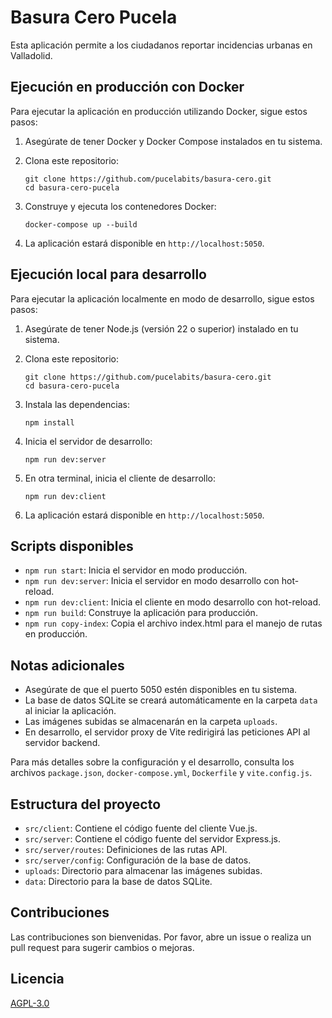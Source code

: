 # Basura Cero Pucela

Esta aplicación permite a los ciudadanos reportar incidencias urbanas en Valladolid.

## Ejecución en producción con Docker

Para ejecutar la aplicación en producción utilizando Docker, sigue estos pasos:

1. Asegúrate de tener Docker y Docker Compose instalados en tu sistema.

2. Clona este repositorio:
   ```
   git clone https://github.com/pucelabits/basura-cero.git
   cd basura-cero-pucela
   ```

3. Construye y ejecuta los contenedores Docker:
   ```
   docker-compose up --build
   ```

4. La aplicación estará disponible en `http://localhost:5050`.

## Ejecución local para desarrollo

Para ejecutar la aplicación localmente en modo de desarrollo, sigue estos pasos:

1. Asegúrate de tener Node.js (versión 22 o superior) instalado en tu sistema.

2. Clona este repositorio:
   ```
   git clone https://github.com/pucelabits/basura-cero.git
   cd basura-cero-pucela
   ```

3. Instala las dependencias:
   ```
   npm install
   ```

4. Inicia el servidor de desarrollo:
   ```
   npm run dev:server
   ```

5. En otra terminal, inicia el cliente de desarrollo:
   ```
   npm run dev:client
   ```

6. La aplicación estará disponible en `http://localhost:5050`.

## Scripts disponibles

- `npm run start`: Inicia el servidor en modo producción.
- `npm run dev:server`: Inicia el servidor en modo desarrollo con hot-reload.
- `npm run dev:client`: Inicia el cliente en modo desarrollo con hot-reload.
- `npm run build`: Construye la aplicación para producción.
- `npm run copy-index`: Copia el archivo index.html para el manejo de rutas en producción.

## Notas adicionales

- Asegúrate de que el puerto 5050 estén disponibles en tu sistema.
- La base de datos SQLite se creará automáticamente en la carpeta `data` al iniciar la aplicación.
- Las imágenes subidas se almacenarán en la carpeta `uploads`.
- En desarrollo, el servidor proxy de Vite redirigirá las peticiones API al servidor backend.

Para más detalles sobre la configuración y el desarrollo, consulta los archivos `package.json`, `docker-compose.yml`, `Dockerfile` y `vite.config.js`.

## Estructura del proyecto

- `src/client`: Contiene el código fuente del cliente Vue.js.
- `src/server`: Contiene el código fuente del servidor Express.js.
- `src/server/routes`: Definiciones de las rutas API.
- `src/server/config`: Configuración de la base de datos.
- `uploads`: Directorio para almacenar las imágenes subidas.
- `data`: Directorio para la base de datos SQLite.

## Contribuciones

Las contribuciones son bienvenidas. Por favor, abre un issue o realiza un pull request para sugerir cambios o mejoras.

## Licencia

[AGPL-3.0](https://www.gnu.org/licenses/agpl-3.0.html)